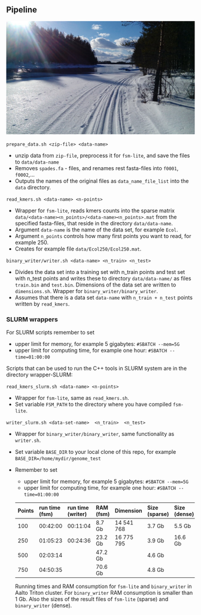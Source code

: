 ## Pipeline
![](Lentua.jpg)


`prepare_data.sh <zip-file> <data-name> `
  - unzip data from `zip-file`, preprocess it for `fsm-lite`, and save the files to `data/data-name`
  - Removes `spades.fa` - files, and renames rest fasta-files into `f0001`, `f0002`,...
  - Outputs the names of the original files as `data_name_file_list` into the `data` directory.

`read_kmers.sh <data-name> <n-points>`
  - Wrapper for `fsm-lite`, reads  kmers counts into the sparse matrix `data/<data-name><n_points>/<data-name><n_points>.mat` from the specified fasta-files, that reside in the directory `data/data-name`.
  - Argument `data-name` is the name of the data set, for example `Ecol`.
  - Argument `n_points` controls how many first points you want to read, for example 250.
  - Creates for example file `data/Ecol250/Ecol250.mat`.

`binary_writer/writer.sh <data-name> <n_train> <n_test>`
  - Divides the data set into a training set with n_train points and test set with n_test points and writes these to directory `data/data-name/` as files `train.bin` and `test.bin`. Dimensions of the data set are written to `dimensions.sh`. Wrapper for `binary_writer/binary_writer`.
  - Assumes that there is a data set `data-name` with `n_train + n_test` points written by `read_kmers`.

### SLURM wrappers

For SLURM scripts remember to set
   - upper limit for memory, for example 5 gigabytes: `#SBATCH --mem=5G`
   - upper limit for computing time, for example one hour: `#SBATCH --time=01:00:00`

Scripts that can be used to run the C++ tools in SLURM system are in the directory wrapper-SLURM:

`read_kmers_slurm.sh <data-name> <n-points>`
  - Wrapper for `fsm-lite`, same as `read_kmers.sh`.
  - Set variable `FSM_PATH` to the directory where you have compiled `fsm-lite`.

`writer_slurm.sh <data-set-name>  <n_train>  <n_test>`
 - Wrapper for `binary_writer/binary_writer`, same functionality as `writer.sh`.
 - Set variable `BASE_DIR` to your local clone of this repo, for example `BASE_DIR=/home/mydir/genome_test`
 - Remember to set
    - upper limit for memory, for example 5 gigabytes: `#SBATCH --mem=5G`
    - upper limit for computing time, for example one hour: `#SBATCH --time=01:00:00`


    | Points  | run time (fsm) | run time (writer) | RAM (fsm)  | Dimension      | Size (sparse) | Size (dense) |
    |---------| ---------------|-------------------| ---------- | -------------- |---------------| ------------ |
    | 100     | 00:42:00       | 00:11:04          | 8.7 Gb     | 14 541 768     | 3.7 Gb        | 5.5 Gb       |
    | 250     | 01:05:23       | 00:24:36          | 23.2 Gb    | 16 775 795     | 3.9 Gb        | 16.6 Gb      |
    | 500     | 02:03:14       |                   | 47.2 Gb    |                | 4.6 Gb        |              |
    | 750     | 04:50:35       |                   | 70.6 Gb    |                | 4.8 Gb        |              |


    Running times and RAM consumption for `fsm-lite` and `binary_writer` in Aalto Triton cluster. For `binary_writer` RAM consumption is smaller than 1 Gb. Also the sizes of the result files of `fsm-lite` (sparse) and `binary_writer` (dense).
